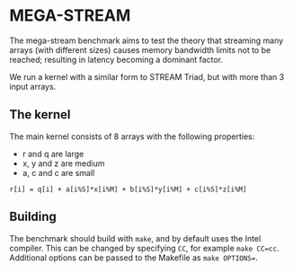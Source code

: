 # MEGA-STREAM

The mega-stream benchmark aims to test the theory that streaming many arrays (with different sizes)
causes memory bandwidth limits not to be reached; resulting in latency becoming a dominant factor.

We run a kernel with a similar form to STREAM Triad, but with more than 3 input arrays.

## The kernel
The main kernel consists of 8 arrays with the following properties:

 * r and q are large
 * x, y and z are medium
 * a, c and c are small

```
r[i] = q[i] + a[i%S]*x[i%M] + b[i%S]*y[i%M] + c[i%S]*z[i%M]
```

## Building
The benchmark should build with `make`, and by default uses the Intel compiler.
This can be changed by specifying `CC`, for example `make CC=cc`.
Additional options can be passed to the Makefile as `make OPTIONS=`.

